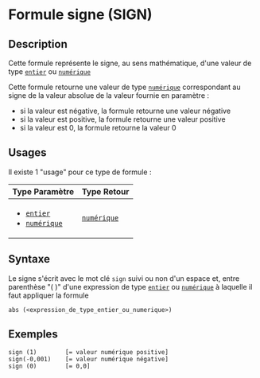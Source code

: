 # Formule signe (SIGN)
## Description
Cette formule représente le signe, au sens mathématique, d'une valeur de type [`entier`][valeur-de-retour] ou [`numérique`][valeur-de-retour]

Cette formule retourne une valeur de type [`numérique`][valeur-de-retour] correspondant au signe de la valeur absolue de la valeur fournie en paramètre :
- si la valeur est négative, la formule retourne une valeur négative
- si la valeur est positive, la formule retourne une valeur positive
- si la valeur est 0, la formule retourne la valeur 0

## Usages
Il existe 1 "usage" pour ce type de formule :

|Type Paramètre|Type Retour|
|--------------|-----------|
|<ul><li>[`entier`][valeur-de-retour]</li><li>[`numérique`][valeur-de-retour]</li></ul>|[`numérique`][valeur-de-retour]|

## Syntaxe
Le signe s'écrit avec le mot clé `sign` suivi ou non d'un espace et, entre parenthèse "( )" d'une expression de type [`entier`][valeur-de-retour] ou [`numérique`][valeur-de-retour] à laquelle il faut appliquer la formule

    abs (<expression_de_type_entier_ou_numerique>)

## Exemples
    sign (1)        [= valeur numérique positive]
    sign(-0,001)    [= valeur numérique négative]
    sign (0)        [= 0,0]

    
[valeur-de-retour]: ../lexique.md#valeur-de-retour